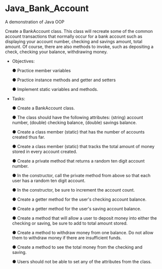 # Java_Bank_Account
A demonstration of Java OOP

Create a BankAccount class. This class will recreate some of the common account transactions that normally occur for a bank account such as displaying your account number, checking and savings amount, total amount. Of course, there are also methods to invoke, such as depositing a check, checking your balance, withdrawing money.

- Objectives:

  ● Practice member variables
  
  ● Practice instance methods and getter and setters
  
  ● Implement static variables and methods.

- Tasks:

  ● Create a BankAccount class.

  ● The class should have the following attributes: (string) account number, (double) checking balance, (double) savings balance.

  ● Create a class member (static) that has the number of accounts created thus far.

  ● Create a class member (static) that tracks the total amount of money stored in every account created.

  ● Create a private method that returns a random ten digit account number.

  ● In the constructor, call the private method from above so that each user has a random ten digit account.

  ● In the constructor, be sure to increment the account count.

  ● Create a getter method for the user's checking account balance.

  ● Create a getter method for the user's saving account balance.

  ● Create a method that will allow a user to deposit money into either the checking or saving, be sure to add to total amount stored.

  ● Create a method to withdraw money from one balance. Do not allow them to withdraw money if there are insufficient funds.

  ● Create a method to see the total money from the checking and saving.

  ● Users should not be able to set any of the attributes from the class.
